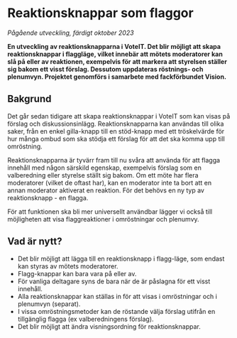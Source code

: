 # Reaktionsknappar som flaggor

_Pågående utveckling, färdigt oktober 2023_

__En utveckling av reaktionsknapparna i VoteIT. Det blir möjligt att skapa reaktionsknappar i flaggläge, vilket innebär att mötets moderatorer kan slå på eller av reaktionen, exempelvis för att markera att styrelsen ställer sig bakom ett visst förslag. Dessutom uppdateras röstnings- och plenumvyn. Projektet genomförs i samarbete med fackförbundet Vision.__

## Bakgrund

Det går sedan tidigare att skapa reaktionsknappar i VoteIT som kan visas på förslag och diskussionsinlägg. Reaktionsknapparna kan användas till olika saker, från en enkel gilla-knapp till en stöd-knapp med ett tröskelvärde för hur många ombud som ska stödja ett förslag för att det ska komma upp till omröstning.

Reaktionsknapparna är tyvärr fram till nu svåra att använda för att flagga innehåll med någon särskild egenskap, exempelvis förslag som en valberedning eller styrelse ställt sig bakom. Om ett möte har flera moderatorer (vilket de oftast har), kan en moderator inte ta bort att en annan moderator aktiverat en reaktion. För det behövs en ny typ av reaktionsknapp - en flagga.

För att funktionen ska bli mer universellt användbar lägger vi också till möjligheten att visa flaggreaktioner i omröstningar och plenumvy.

## Vad är nytt?

- Det blir möjligt att lägga till en reaktionsknapp i flagg-läge, som endast kan styras av mötets moderatorer.
- Flagg-knappar kan bara vara på eller av.
- För vanliga deltagare syns de bara när de är påslagna för ett visst innehåll.
- Alla reaktionsknappar kan ställas in för att visas i omröstningar och i plenumvyn (separat).
- I vissa omröstningsmetoder kan de röstande välja förslag utifrån en tillgänglig flagga (ex valberedningens förslag).
- Det blir möjligt att ändra visningsordning för reaktionsknappar.
